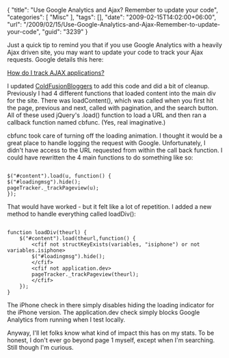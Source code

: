 {
	"title": "Use Google Analytics and Ajax? Remember to update your code",
	"categories": [
		"Misc"
	],
	"tags": [],
	"date": "2009-02-15T14:02:00+06:00",
	"url": "/2009/02/15/Use-Google-Analytics-and-Ajax-Remember-to-update-your-code",
	"guid": "3239"
}

Just a quick tip to remind you that if you use Google Analytics with a heavily Ajax driven site, you may want to update your code to track your Ajax requests. Google details this here:

<a href="http://www.google.com/support/analytics/bin/answer.py?hl=en&answer=55519">How do I track AJAX applications?</a>

I updated <a href="http://www.coldfusionbloggers.org">ColdFusionBloggers</a> to add this code and did a bit of cleanup. Previously I had 4 different functions that loaded content into the main div for the site. There was loadContent(), which was called when you first hit the page, previous and next, called with pagination, and the search button. All of these used jQuery's .load() function to load a URL and then ran a callback function named cbfunc. (Yes, real imaginative.) 

cbfunc took care of turning off the loading animation. I thought it would be a great place to handle logging the request with Google. Unfortunately, I didn't have access to the URL requested from within the call back function. I could have rewritten the 4 main functions to do something like so:

<code>
$("#content").load(u, function() {
$("#loadingmsg").hide();
pageTracker._trackPageview(u);
});
</code>

That would have worked - but it felt like a lot of repetition. I added a new method to handle everything called loadDiv():

<code>
function loadDiv(theurl) {
	$("#content").load(theurl,function() {
		&lt;cfif not structKeyExists(variables, "isiphone") or not variables.isiphone&gt;
		$("#loadingmsg").hide();
		&lt;/cfif&gt;
		&lt;cfif not application.dev&gt;
		pageTracker._trackPageview(theurl);
		&lt;/cfif&gt;	
	});
}
</code>

The iPhone check in there simply disables hiding the loading indicator for the iPhone version. The application.dev check simply blocks Google Analytics from running when I test locally.

Anyway, I'll let folks know what kind of impact this has on my stats. To be honest, I don't ever go beyond page 1 myself, except when I'm searching. Still though I'm curious.